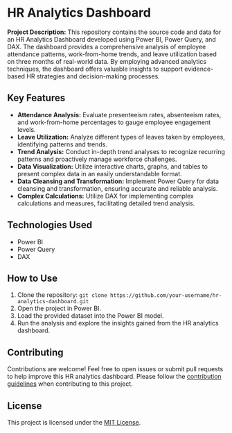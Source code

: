 # HR Analytics Dashboard

**Project Description:**
This repository contains the source code and data for an HR Analytics Dashboard developed using Power BI, Power Query, and DAX. The dashboard provides a comprehensive analysis of employee attendance patterns, work-from-home trends, and leave utilization based on three months of real-world data. By employing advanced analytics techniques, the dashboard offers valuable insights to support evidence-based HR strategies and decision-making processes.

## Key Features
- **Attendance Analysis:** Evaluate presenteeism rates, absenteeism rates, and work-from-home percentages to gauge employee engagement levels.
- **Leave Utilization:** Analyze different types of leaves taken by employees, identifying patterns and trends.
- **Trend Analysis:** Conduct in-depth trend analyses to recognize recurring patterns and proactively manage workforce challenges.
- **Data Visualization:** Utilize interactive charts, graphs, and tables to present complex data in an easily understandable format.
- **Data Cleansing and Transformation:** Implement Power Query for data cleansing and transformation, ensuring accurate and reliable analysis.
- **Complex Calculations:** Utilize DAX for implementing complex calculations and measures, facilitating detailed trend analysis.

## Technologies Used
- Power BI
- Power Query
- DAX

## How to Use
1. Clone the repository: `git clone https://github.com/your-username/hr-analytics-dashboard.git`
2. Open the project in Power BI.
3. Load the provided dataset into the Power BI model.
4. Run the analysis and explore the insights gained from the HR analytics dashboard.

## Contributing
Contributions are welcome! Feel free to open issues or submit pull requests to help improve this HR analytics dashboard. Please follow the [contribution guidelines](CONTRIBUTING.md) when contributing to this project.

## License
This project is licensed under the [MIT License](LICENSE).
